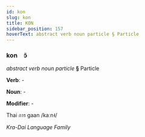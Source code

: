 ```yaml
---
id: kon
slug: kon
title: KON
sidebar_position: 157
hoverText: abstract verb noun particle § Particle
---
```


### kon&emsp;<span kind="abugida">ɔ̃</span>

*abstract verb noun particle* **§** Particle

**Verb**: -

**Noun**: -

**Modifier**: -

Thai การ gaan /kaːn˧/

*Kra-Dai Language Family*